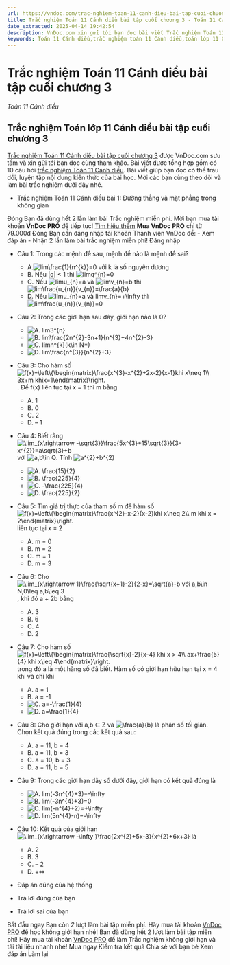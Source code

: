 ```yaml
---
url: https://vndoc.com/trac-nghiem-toan-11-canh-dieu-bai-tap-cuoi-chuong-3-301838
title: Trắc nghiệm Toán 11 Cánh diều bài tập cuối chương 3 - Toán 11 Cánh diều - VnDoc.com
date_extracted: 2025-04-14 19:42:54
description: VnDoc.com xin gửi tới bạn đọc bài viết Trắc nghiệm Toán 11 Cánh diều bài tập cuối chương 3. Mời các bạn cùng tham khảo chi tiết.
keywords: Toán 11 Cánh diều,trắc nghiệm toán 11 Cánh diều,toán lớp 11 Cánh diều,trắc nghiệm toán lớp 11 Cánh diều,trắc nghiệm toán 11,toán 11,Trắc nghiệm Toán 11 Cánh diều bài tập cuối chương 3,bài tập cuối chương 3,Toán 11 Cánh diều bài tập cuối chương 3,giới hạn,hàm số liên tục
---
```


# Trắc nghiệm Toán 11 Cánh diều bài tập cuối chương 3
 _Toán 11 Cánh diều_
## Trắc nghiệm Toán lớp 11 Cánh diều bài tập cuối chương 3
[Trắc nghiệm Toán 11 Cánh diều bài tập cuối chương 3](<https://vndoc.com/trac-nghiem-toan-11-canh-dieu-bai-tap-cuoi-chuong-3-301838>) được VnDoc.com sưu tầm và xin gửi tới bạn đọc cùng tham khảo.
Bài viết được tổng hợp gồm có 10 câu hỏi [trắc nghiệm Toán 11 Cánh diều](<https://vndoc.com/trac-nghiem-toan-11-canh-dieu>). Bài viết giúp bạn đọc có thể trau dồi, luyện tập nội dung kiến thức của bài học. Mời các bạn cùng theo dõi và làm bài trắc nghiệm dưới đây nhé.
  * Trắc nghiệm Toán 11 Cánh diều bài 1: Đường thẳng và mặt phẳng trong không gian

Đóng
Bạn đã dùng hết 2 lần làm bài Trắc nghiệm miễn phí. Mời bạn mua tài khoản **VnDoc PRO** để tiếp tục\! [Tìm hiểu thêm](</pro>)
**Mua VnDoc PRO** chỉ từ 79.000đ
Đóng
Bạn cần đăng nhập tài khoản Thành viên VnDoc để:
\- Xem đáp án
\- Nhận 2 lần làm bài trắc nghiệm miễn phí\!
Đăng nhập 
  * Câu 1:
Trong các mệnh đề sau, mệnh đề nào là mệnh đề sai?
    * A.![lim\\frac{1}{n^{k}}=0](https://tex.vdoc.vn?tex=lim%5Cfrac%7B1%7D%7Bn%5E%7Bk%7D%7D%3D0) với k là số nguyên dương
    * B. Nếu |q| < 1 thì ![limq^{n}=0](https://tex.vdoc.vn?tex=limq%5E%7Bn%7D%3D0)
    * C. Nếu ![limu_{n}=a](https://tex.vdoc.vn?tex=limu_%7Bn%7D%3Da) và ![limv_{n}=b](https://tex.vdoc.vn?tex=limv_%7Bn%7D%3Db) thì ![lim\\frac{u_{n}}{v_{n}}=\\frac{a}{b}](https://tex.vdoc.vn?tex=lim%5Cfrac%7Bu_%7Bn%7D%7D%7Bv_%7Bn%7D%7D%3D%5Cfrac%7Ba%7D%7Bb%7D)
    * D. Nếu ![limu_{n}=a và limv_{n}=+\\infty](https://tex.vdoc.vn?tex=limu_%7Bn%7D%3Da%20v%C3%A0%20limv_%7Bn%7D%3D%2B%5Cinfty) thì ![lim\\frac{u_{n}}{v_{n}}=0](https://tex.vdoc.vn?tex=lim%5Cfrac%7Bu_%7Bn%7D%7D%7Bv_%7Bn%7D%7D%3D0)
  * Câu 2:
Trong các giới hạn sau đây, giới hạn nào là 0?
    * ![A. lim3^{n}](https://tex.vdoc.vn?tex=A.%20lim3%5E%7Bn%7D)
    * ![B. lim\\frac{2n^{2}-3n+1}{n^{3}+4n^{2}-3}](https://tex.vdoc.vn?tex=B.%20lim%5Cfrac%7B2n%5E%7B2%7D-3n%2B1%7D%7Bn%5E%7B3%7D%2B4n%5E%7B2%7D-3%7D)
    * ![C. limn^{k}\(k\\in N*\)](https://tex.vdoc.vn?tex=C.%20limn%5E%7Bk%7D\(k%5Cin%20N*\))
    * ![D. lim\\frac{n^{3}}{n^{2}+3}](https://tex.vdoc.vn?tex=D.%20lim%5Cfrac%7Bn%5E%7B3%7D%7D%7Bn%5E%7B2%7D%2B3%7D)
  * Câu 3:
Cho hàm số ![f\(x\)=\\left\\{\\begin{matrix}\\frac{x^{3}-x^{2}+2x-2}{x-1}khi x\\neq 1\\\\ 3x+m khix=1\\end{matrix}\\right.](https://tex.vdoc.vn?tex=f\(x\)%3D%5Cleft%5C%7B%5Cbegin%7Bmatrix%7D%5Cfrac%7Bx%5E%7B3%7D-x%5E%7B2%7D%2B2x-2%7D%7Bx-1%7Dkhi%20x%5Cneq%201%5C%5C%203x%2Bm%20khix%3D1%5Cend%7Bmatrix%7D%5Cright.). Để f\(x\) liên tục tại x = 1 thì m bằng
    * A. 1
    * B. 0
    * C. 2
    * D. – 1
  * Câu 4:
Biết rằng ![\\lim_{x\\rightarrow -\\sqrt{3}}\\frac{5x^{3}+15\\sqrt{3}}{3-x^{2}}=a\\sqrt{3}+b](https://tex.vdoc.vn?tex=%5Clim_%7Bx%5Crightarrow%20-%5Csqrt%7B3%7D%7D%5Cfrac%7B5x%5E%7B3%7D%2B15%5Csqrt%7B3%7D%7D%7B3-x%5E%7B2%7D%7D%3Da%5Csqrt%7B3%7D%2Bb) với ![a,b\\in Q](https://tex.vdoc.vn?tex=a%2Cb%5Cin%20Q). Tính ![a^{2}+b^{2}](https://tex.vdoc.vn?tex=a%5E%7B2%7D%2Bb%5E%7B2%7D)
    * ![A. \\frac{15}{2}](https://tex.vdoc.vn?tex=A.%20%5Cfrac%7B15%7D%7B2%7D)
    * ![B. \\frac{225}{4}](https://tex.vdoc.vn?tex=B.%20%5Cfrac%7B225%7D%7B4%7D)
    * ![C. -\\frac{225}{4}](https://tex.vdoc.vn?tex=C.%20-%5Cfrac%7B225%7D%7B4%7D)
    * ![D. \\frac{225}{2}](https://tex.vdoc.vn?tex=D.%20%5Cfrac%7B225%7D%7B2%7D)
  * Câu 5:
Tìm giá trị thực của tham số m để hàm số ![f\(x\)=\\left\\{\\begin{matrix}\\frac{x^{2}-x-2}{x-2}khi x\\neq 2\\\\ m khi x = 2\\end{matrix}\\right.](https://tex.vdoc.vn?tex=f\(x\)%3D%5Cleft%5C%7B%5Cbegin%7Bmatrix%7D%5Cfrac%7Bx%5E%7B2%7D-x-2%7D%7Bx-2%7Dkhi%20x%5Cneq%202%5C%5C%20m%20khi%20x%20%3D%202%5Cend%7Bmatrix%7D%5Cright.) liên tục tại x = 2
    * A. m = 0
    * B. m = 2
    * C. m = 1
    * D. m = 3
  * Câu 6:
Cho ![\\lim_{x\\rightarrow 1}\\frac{\\sqrt{x+1}-2}{2-x}=\\sqrt{a}-b với a,b\\in N,0\\leq a,b\\leq 3](https://tex.vdoc.vn?tex=%5Clim_%7Bx%5Crightarrow%201%7D%5Cfrac%7B%5Csqrt%7Bx%2B1%7D-2%7D%7B2-x%7D%3D%5Csqrt%7Ba%7D-b%20v%E1%BB%9Bi%20a%2Cb%5Cin%20N%2C0%5Cleq%20a%2Cb%5Cleq%203), khi đó a + 2b bằng
    * A. 3
    * B. 6
    * C. 4
    * D. 2
  * Câu 7:
Cho hàm số ![f\(x\)=\\left\\{\\begin{matrix}\\frac{\\sqrt{x}-2}{x-4} khi x > 4\\\\ ax+\\frac{5}{4} khi x\\leq 4\\end{matrix}\\right.](https://tex.vdoc.vn?tex=f\(x\)%3D%5Cleft%5C%7B%5Cbegin%7Bmatrix%7D%5Cfrac%7B%5Csqrt%7Bx%7D-2%7D%7Bx-4%7D%20khi%20x%20%3E%204%5C%5C%20ax%2B%5Cfrac%7B5%7D%7B4%7D%20khi%20x%5Cleq%204%5Cend%7Bmatrix%7D%5Cright.) trong đó a là một hằng số đã biết. Hàm số có giới hạn hữu hạn tại x = 4 khi và chỉ khi
    * A. a = 1
    * B. a = -1
    * ![C. a=-\\frac{1}{4}](https://tex.vdoc.vn?tex=C.%20a%3D-%5Cfrac%7B1%7D%7B4%7D)
    * ![D. a=\\frac{1}{4}](https://tex.vdoc.vn?tex=D.%20a%3D%5Cfrac%7B1%7D%7B4%7D)
  * Câu 8:
Cho giới hạn với a,b ∈ Z và ![\\frac{a}{b}](https://tex.vdoc.vn?tex=%5Cfrac%7Ba%7D%7Bb%7D) là phân số tối giản. Chọn kết quả đúng trong các kết quả sau:
    * A. a = 11, b = 4
    * B. a = 11, b = 3
    * C. a = 10, b = 3
    * D. a = 11, b = 5
  * Câu 9:
Trong các giới hạn dãy số dưới đây, giới hạn có kết quả đúng là
    * ![A. lim\(-3n^{4}+3\)=-\\infty](https://tex.vdoc.vn?tex=A.%20lim\(-3n%5E%7B4%7D%2B3\)%3D-%5Cinfty)
    * ![B. lim\(-3n^{4}+3\)=0](https://tex.vdoc.vn?tex=B.%20lim\(-3n%5E%7B4%7D%2B3\)%3D0)
    * ![C. lim\(-n^{4}+2\)=+\\infty](https://tex.vdoc.vn?tex=C.%20lim\(-n%5E%7B4%7D%2B2\)%3D%2B%5Cinfty)
    * ![D. lim\(5n^{4}-n\)=-\\infty](https://tex.vdoc.vn?tex=D.%20lim\(5n%5E%7B4%7D-n\)%3D-%5Cinfty)
  * Câu 10:
Kết quả của giới hạn ![\\lim_{x\\rightarrow -\\infty }\\frac{2x^{2}+5x-3}{x^{2}+6x+3}](https://tex.vdoc.vn?tex=%5Clim_%7Bx%5Crightarrow%20-%5Cinfty%20%7D%5Cfrac%7B2x%5E%7B2%7D%2B5x-3%7D%7Bx%5E%7B2%7D%2B6x%2B3%7D) là
    * A. 2
    * B. 3
    * C. – 2
    * D. +∞

  * Đáp án đúng của hệ thống
  * Trả lời đúng của bạn
  * Trả lời sai của bạn

Bắt đầu ngay
Bạn còn _2_ lượt làm bài tập miễn phí. Hãy mua tài khoản [VnDoc PRO](</pro>) để học không giới hạn nhé\!  Bạn đã dùng hết 2 lượt làm bài tập miễn phí\! Hãy mua tài khoản [VnDoc PRO](</pro>) để làm Trắc nghiệm không giới hạn và tải tài liệu nhanh nhé\!  Mua ngay
Kiểm tra kết quả Chia sẻ với bạn bè Xem đáp án Làm lại
